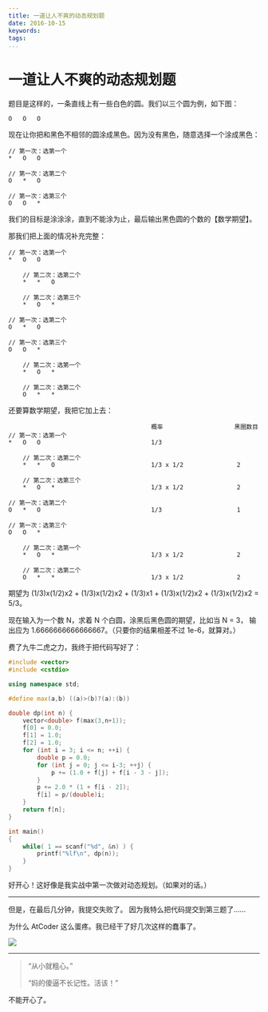 ```yaml
---
title: 一道让人不爽的动态规划题
date: 2016-10-15
keywords:
tags:
...
```


一道让人不爽的动态规划题
========================

题目是这样的，一条直线上有一些白色的圆。我们以三个圆为例，如下图：

```
O   O   O
```

现在让你把和黑色不相邻的圆涂成黑色。因为没有黑色，随意选择一个涂成黑色：

```
// 第一次：选第一个
*   O   O

// 第一次：选第二个
O   *   O

// 第一次：选第三个
O   O   *
```

我们的目标是涂涂涂，直到不能涂为止，最后输出黑色圆的个数的【数学期望】。

那我们把上面的情况补充完整：

```
// 第一次：选第一个
*   O   O

    // 第二次：选第二个
    *   *   O

    // 第二次：选第三个
    *   O   *

// 第一次：选第二个
O   *   O

// 第一次：选第三个
O   O   *

    // 第二次：选第一个
    *   O   *

    // 第二次：选第二个
    O   *   *
```

还要算数学期望，我把它加上去：

```
                                        概率                    黑圈数目
// 第一次：选第一个
*   O   O                               1/3

    // 第二次：选第二个
    *   *   O                           1/3 x 1/2               2

    // 第二次：选第三个
    *   O   *                           1/3 x 1/2               2

// 第一次：选第二个
O   *   O                               1/3                     1

// 第一次：选第三个
O   O   *

    // 第二次：选第一个
    *   O   *                           1/3 x 1/2               2

    // 第二次：选第二个
    O   *   *                           1/3 x 1/2               2
```

期望为 (1/3)x(1/2)x2 + (1/3)x(1/2)x2 + (1/3)x1 + (1/3)x(1/2)x2 + (1/3)x(1/2)x2 = 5/3。

现在输入为一个数 N，求着 N 个白圆，涂黑后黑色圆的期望，比如当 N = 3，
输出应为 1.6666666666666667。（只要你的结果相差不过 1e-6，就算对。）

费了九牛二虎之力，我终于把代码写好了：

```cpp
#include <vector>
#include <cstdio>

using namespace std;

#define max(a,b) ((a)>(b)?(a):(b))

double dp(int n) {
    vector<double> f(max(3,n+1));
    f[0] = 0.0;
    f[1] = 1.0;
    f[2] = 1.0;
    for (int i = 3; i <= n; ++i) {
        double p = 0.0;
        for (int j = 0; j <= i-3; ++j) {
            p += (1.0 + f[j] + f[i - 3 - j]);
        }
        p += 2.0 * (1 + f[i - 2]);
        f[i] = p/(double)i;
    }
    return f[n];
}

int main()
{
    while( 1 == scanf("%d", &n) ) {
        printf("%lf\n", dp(n));
    }
}
```

好开心！这好像是我实战中第一次做对动态规划。（如果对的话。）

---

但是，在最后几分钟，我提交失败了。
因为我特么把代码提交到第三题了……

为什么 AtCoder 这么蛋疼。我已经干了好几次这样的蠢事了。

![](http://whudoc.qiniudn.com/2016/2016-10-15_21-04-33.png)

---

>   “从小就粗心。”
>
>   “妈的傻逼不长记性。活该！”

不能开心了。
